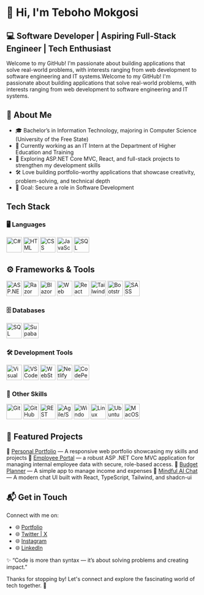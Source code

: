 # 👋 Hi, I'm Teboho Mokgosi

## 💻 Software Developer | Aspiring Full-Stack Engineer | Tech Enthusiast

Welcome to my GitHub! I'm passionate about building applications that solve real-world problems, with interests ranging from web development to software engineering and IT systems.Welcome to my GitHub! I'm passionate about building applications that solve real-world problems, with interests ranging from web development to software engineering and IT systems.

## 🚀 About Me

- 🎓 Bachelor’s in Information Technology, majoring in Computer Science (University of the Free State)
- 💼 Currently working as an IT Intern at the Department of Higher Education and Training
- 🌱 Exploring ASP.NET Core MVC, React, and full-stack projects to strengthen my development skills
- 🛠️ Love building portfolio-worthy applications that showcase creativity, problem-solving, and technical depth
- 🎯 Goal: Secure a role in Software Development

<!--
## Tech Stack

[![My Skills](https://skillicons.dev/icons?i=html,css,js,bootstrap,cs,dotnet,mysql,git,github,netlify,windows,linux,visualstudio,vscode,codepen&perline=5)](https://skillicons.dev)

-->

## Tech Stack

### 🖥️ Languages
<p>
  <img src="https://cdn.jsdelivr.net/gh/devicons/devicon/icons/csharp/csharp-original.svg" width="40" height="40" alt="C#"/>
  <img src="https://cdn.jsdelivr.net/gh/devicons/devicon/icons/html5/html5-original.svg" width="40" height="40" alt="HTML"/>
  <img src="https://cdn.jsdelivr.net/gh/devicons/devicon/icons/css3/css3-original.svg" width="40" height="40" alt="CSS"/>
  <img src="https://cdn.jsdelivr.net/gh/devicons/devicon/icons/javascript/javascript-original.svg" width="40" height="40" alt="JavaScript"/>
  <img src="https://cdn.jsdelivr.net/gh/devicons/devicon/icons/mysql/mysql-original.svg" width="40" height="40" alt="SQL"/>
</p>

## ⚙️ Frameworks & Tools
<p>
  <img src="https://cdn.jsdelivr.net/gh/devicons/devicon/icons/dot-net/dot-net-original.svg" width="40" height="40" alt="ASP.NET Core MVC"/>
  <img src="https://cdn.jsdelivr.net/gh/devicons/devicon/icons/dotnetcore/dotnetcore-original.svg" width="40" height="40" alt="Razor Pages"/>
  <img src="https://cdn.simpleicons.org/blazor/512BD4" width="40" height="40" alt="Blazor"/>
  <img src="https://cdn.simpleicons.org/dotnet/512BD4" width="40" height="40" alt="Web API"/>
  <img src="https://cdn.jsdelivr.net/gh/devicons/devicon/icons/react/react-original.svg" width="40" height="40" alt="React"/>
  <img src="https://cdn.jsdelivr.net/gh/devicons/devicon/icons/tailwindcss/tailwindcss-original.svg" width="40" height="40" alt="Tailwind CSS"/>
  <img src="https://cdn.jsdelivr.net/gh/devicons/devicon/icons/bootstrap/bootstrap-original.svg" width="40" height="40" alt="Bootstrap"/>
  <img src="https://cdn.jsdelivr.net/gh/devicons/devicon/icons/sass/sass-original.svg" width="40" height="40" alt="SASS"/>
</p>

### 🗄️ Databases
<p>
  <img src="https://cdn.jsdelivr.net/gh/devicons/devicon/icons/microsoftsqlserver/microsoftsqlserver-plain.svg" width="40" height="40" alt="SQL Server"/>
  <img src="https://cdn.simpleicons.org/supabase/3ECF8E" width="40" height="40" alt="Supabase"/>
</p>

### 🛠️ Development Tools
<p>
  <img src="https://cdn.jsdelivr.net/gh/devicons/devicon/icons/visualstudio/visualstudio-plain.svg" width="40" height="40" alt="Visual Studio"/>
  <img src="https://cdn.jsdelivr.net/gh/devicons/devicon/icons/vscode/vscode-original.svg" width="40" height="40" alt="VS Code"/>
  <img src="https://cdn.jsdelivr.net/gh/devicons/devicon/icons/webstorm/webstorm-original.svg" width="40" height="40" alt="WebStorm"/>
  <img src="https://cdn.simpleicons.org/netlify/00C7B7" width="40" height="40" alt="Netlify"/>
  <img src="https://cdn.simpleicons.org/codepen/000000" width="40" height="40" alt="CodePen"/>
</p>

### 🔧 Other Skills
<p>
  <img src="https://cdn.jsdelivr.net/gh/devicons/devicon/icons/git/git-original.svg" width="40" height="40" alt="Git"/>
  <img src="https://cdn.jsdelivr.net/gh/devicons/devicon/icons/github/github-original.svg" width="40" height="40" alt="GitHub"/>
  <img src="https://cdn.simpleicons.org/postman/FF6C37" width="40" height="40" alt="REST APIs"/>
  <img src="https://cdn.simpleicons.org/jira/0052CC" width="40" height="40" alt="Agile/Scrum"/>
  <img src="https://cdn.simpleicons.org/windows/0078D6" width="40" height="40" alt="Windows"/>
  <img src="https://cdn.jsdelivr.net/gh/devicons/devicon/icons/linux/linux-original.svg" width="40" height="40" alt="Linux"/>
  <img src="https://cdn.jsdelivr.net/gh/devicons/devicon/icons/ubuntu/ubuntu-plain.svg" width="40" height="40" alt="Ubuntu"/>
  <img src="https://cdn.jsdelivr.net/gh/devicons/devicon/icons/apple/apple-original.svg" width="40" height="40" alt="MacOS"/>
</p>


## 📂 Featured Projects

🔹 [Personal Portfolio](https://github.com/SirTebz/Portfolio-Website) — A responsive web portfolio showcasing my skills and projects
🔹 [Employee Portal](https://github.com/SirTebz/EmployeePortalMVC) — a robust ASP .NET Core MVC application for managing internal employee data with secure, role-based access.
🔹 [Budget Planner](https://github.com/SirTebz/BudgetPlanner) — A simple app to manage income and expenses
🔹 [Mindful AI Chat](https://github.com/SirTebz/mindful-blue-chat)  — A modern chat UI built with React, TypeScript, Tailwind, and shadcn-ui


## 📬 Get in Touch

Connect with me on:
- 🌐 [Portfolio](https://portfolio-website-tebohos-projects-2ca35a47.vercel.app/)
- 🌐 [Twitter | X](https://twitter.com/sir_tebz)
- 🌐 [Instagram](https://instagram.com/sir_tebz)
- 🌐 [LinkedIn](https://linkedin.com/in/teboho-mokgosi)

✨ “Code is more than syntax — it’s about solving problems and creating impact.”

Thanks for stopping by! Let's connect and explore the fascinating world of tech together. 🚀


